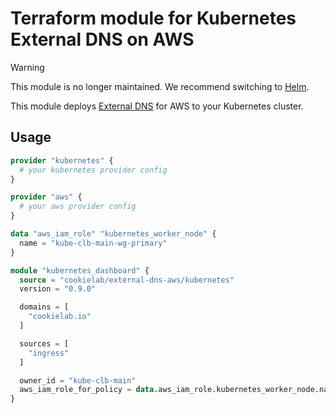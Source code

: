 # Terraform module for Kubernetes External DNS on AWS

> [!WARNING]  
> This module is no longer maintained. We recommend switching to [Helm](https://artifacthub.io/packages/helm/external-dns/external-dns).

This module deploys [External DNS](https://github.com/kubernetes-sigs/external-dns) for AWS to your Kubernetes cluster.

## Usage

```terraform
provider "kubernetes" {
  # your kubernetes provider config
}

provider "aws" {
  # your aws provider config
}

data "aws_iam_role" "kubernetes_worker_node" {
  name = "kube-clb-main-wg-primary"
}

module "kubernetes_dashboard" {
  source = "cookielab/external-dns-aws/kubernetes"
  version = "0.9.0"

  domains = [
    "cookielab.io"
  ]

  sources = [
    "ingress"
  ]

  owner_id = "kube-clb-main"
  aws_iam_role_for_policy = data.aws_iam_role.kubernetes_worker_node.name
}
```
